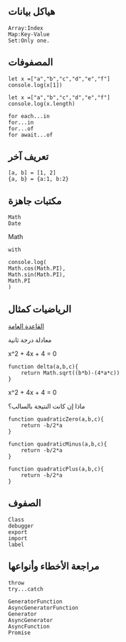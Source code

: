 
## هياكل بيانات

```
Array:Index
Map:Key-Value 
Set:Only one.
```

## المصفوفات

```
let x =["a","b","c","d","e","f"]
console.log(x[1])
```
```
let x =["a","b","c","d","e","f"]
console.log(x.length)
```

```
for each...in
for...in
for...of
for await...of
```

##  تعريف آخر

```
[a, b] = [1, 2]
{a, b} = {a:1, b:2}
```



## مكتبات جاهزة


```
Math
Date
```


Math 

```
with

console.log(
Math.cos(Math.PI),
Math.sin(Math.PI),
Math.PI
)
```

## الرياضيات كمثال

[القاعدة العامة](../extras/index.html)

معادلة درجة ثانية

x^2 + 4x + 4 = 0  

```
function delta(a,b,c){
    return Math.sqrt((b*b)-(4*a*c))
}
```
x^2 + 4x + 4 = 0 

ماذا إن كانت النتيجة بالسالب؟
```
function quadraticZero(a,b,c){
    return -b/2*a
}

function quadraticMinus(a,b,c){
    return -b/2*a
}

function quadraticPlus(a,b,c){
    return -b/2*a
}
```

## الصفوف

```
Class
debugger
export
import
label
```


## مراجعة الأخطاء وأنواعها

```
throw
try...catch
```


```
GeneratorFunction
AsyncGeneratorFunction
Generator
AsyncGenerator
AsyncFunction
Promise
```